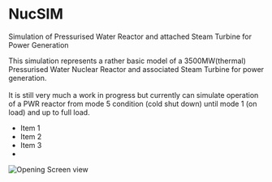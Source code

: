 # NucSIM
Simulation of Pressurised Water Reactor and attached Steam Turbine for Power Generation

This simulation represents a rather basic model of a 3500MW(thermal) Pressurised Water Nuclear Reactor and associated Steam Turbine for power generation.\
\
It is still very much a work in progress but currently can simulate operation of a PWR reactor from mode 5 condition (cold shut down) until mode 1 (on load) and up to full load.


- Item 1
- Item 2
- Item 3
- 


![Opening Screen view](/Screenshots/About.png)
